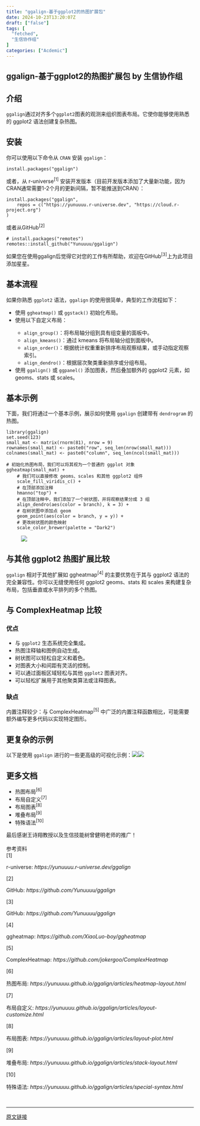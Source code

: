 ```yaml
---
title: "ggalign-基于ggplot2的热图扩展包"
date: 2024-10-23T13:20:07Z
draft: ["false"]
tags: [
  "fetched",
  "生信协作组"
]
categories: ["Acdemic"]
---
```

ggalign-基于ggplot2的热图扩展包 by 生信协作组
------
<div><section data-tool="mdnice编辑器" data-website="https://www.mdnice.com"><h2 data-tool="mdnice编辑器"><span></span><span><span>介绍</span></span><span></span></h2><p data-tool="mdnice编辑器"><code>ggalign</code>通过对齐多个<code>ggplot2</code>图表的观测来组织图表布局。它使你能够使用熟悉的 ggplot2 语法创建复杂热图。</p><h2 data-tool="mdnice编辑器"><span></span><span>安装</span><span></span></h2><p data-tool="mdnice编辑器">你可以使用以下命令从 <code>CRAN</code> 安装 <code>ggalign</code>：</p><pre data-tool="mdnice编辑器"><span></span><code>install.packages("ggalign")<br></code></pre><p data-tool="mdnice编辑器">或者，从 <span>r-universe</span><sup>[1]</sup> 安装开发版本（目前开发版本添加了大量新功能，因为CRAN通常需要1-2个月的更新间隔，暂不能推送到CRAN）：</p><pre data-tool="mdnice编辑器"><span></span><code>install.packages("ggalign",<br>    repos = c("https://yunuuuu.r-universe.dev", "https://cloud.r-project.org")<br>)<br></code></pre><p data-tool="mdnice编辑器">或者从<span>GitHub</span><sup>[2]</sup></p><pre data-tool="mdnice编辑器"><span></span><code># install.packages("remotes")<br>remotes::install_github("Yunuuuu/ggalign")<br></code></pre><p data-tool="mdnice编辑器">如果您在使用ggalign后觉得它对您的工作有所帮助，欢迎在<span>GitHub</span><sup>[3]</sup>上为此项目添加星星。</p><h2 data-tool="mdnice编辑器"><span></span><span>基本流程</span><span></span></h2><p data-tool="mdnice编辑器">如果你熟悉 <code>ggplot2</code> 语法，<code>ggalign</code> 的使用很简单，典型的工作流程如下：</p><ul data-tool="mdnice编辑器"><li><section>使用 <code>ggheatmap()</code> 或 <code>ggstack()</code> 初始化布局。</section></li><li><section>使用以下自定义布局：</section></li><ul><li><section><code>align_group()</code>：将布局轴分组到具有组变量的面板中。</section></li><li><section><code>align_kmeans()</code>：通过 kmeans 将布局轴分组到面板中。</section></li><li><section><code>align_order()</code>：根据统计权重重新排序布局观察结果，或手动指定观察索引。</section></li><li><section><code>align_dendro()</code>：根据层次聚类重新排序或分组布局。</section></li></ul><li><section>使用 <code>ggalign()</code> 或 <code>ggpanel()</code> 添加图表，然后叠加额外的 ggplot2 元素，如 geoms、stats 或 scales。</section></li></ul><h2 data-tool="mdnice编辑器"><span></span><span>基本示例</span><span></span></h2><p data-tool="mdnice编辑器">下面，我们将通过一个基本示例，展示如何使用 <code>ggalign</code> 创建带有 <code>dendrogram</code> 的热图。</p><pre data-tool="mdnice编辑器"><span></span><code>library(ggalign)<br>set.seed(123)<br>small_mat &lt;- matrix(rnorm(81), nrow = 9)<br>rownames(small_mat) &lt;- paste0("row", seq_len(nrow(small_mat)))<br>colnames(small_mat) &lt;- paste0("column", seq_len(ncol(small_mat)))<br><br># 初始化热图布局，我们可以将其视为一个普通的 ggplot 对象<br>ggheatmap(small_mat) + <br>    # 我们可以直接修改 geoms、scales 和其他 ggplot2 组件<br>    scale_fill_viridis_c() +<br>    # 在顶部添加注释<br>    hmanno("top") +<br>    # 在顶部注释中，我们添加了一个树状图，并将观察结果分成 3 组<br>    align_dendro(aes(color = branch), k = 3) +<br>    # 在树状图中添加点 geom<br>    geom_point(aes(color = branch, y = y)) +<br>    # 更改树状图的颜色映射<br>    scale_color_brewer(palette = "Dark2")<br></code></pre><figure data-tool="mdnice编辑器"><img data-imgfileid="100011741" data-ratio="0.6175925925925926" data-src="https://mmbiz.qpic.cn/sz_mmbiz_png/mPqFmhtlSJw0qZHuW57sK0cOKTobju701DQpf3QCHgtib2cNTh3mPmib5zIwQIf8HpL1ic4hOpxA7ClXRyXxiaYECQ/640?wx_fmt=png&amp;from=appmsg" data-type="png" data-w="1080" src="https://mmbiz.qpic.cn/sz_mmbiz_png/mPqFmhtlSJw0qZHuW57sK0cOKTobju701DQpf3QCHgtib2cNTh3mPmib5zIwQIf8HpL1ic4hOpxA7ClXRyXxiaYECQ/640?wx_fmt=png&amp;from=appmsg"></figure><h2 data-tool="mdnice编辑器"><span></span><span>与其他 ggplot2 热图扩展比较</span><span></span></h2><p data-tool="mdnice编辑器"><code>ggalign</code> 相对于其他扩展如 <span>ggheatmap</span><sup>[4]</sup> 的主要优势在于其与 ggplot2 语法的完全兼容性。你可以无缝使用任何 ggplot2 geoms、stats 和 scales 来构建复杂布局，包括垂直或水平排列的多个热图。</p><h2 data-tool="mdnice编辑器"><span></span><span>与 ComplexHeatmap 比较</span><span></span></h2><h3 data-tool="mdnice编辑器"><span></span><span>优点</span><span></span></h3><ul data-tool="mdnice编辑器"><li><section>与 <code>ggplot2</code> 生态系统完全集成。</section></li><li><section>热图注释轴和图例自动生成。</section></li><li><section>树状图可以轻松自定义和着色。</section></li><li><section>对图表大小和间距有灵活的控制。</section></li><li><section>可以通过面板区域轻松与其他 <code>ggplot2</code> 图表对齐。</section></li><li><section>可以轻松扩展用于其他聚类算法或注释图表。</section></li></ul><h3 data-tool="mdnice编辑器"><span></span><span>缺点</span><span></span></h3><p data-tool="mdnice编辑器">内置注释较少：与 <span>ComplexHeatmap</span><sup>[5]</sup> 中广泛的内置注释函数相比，可能需要额外编写更多代码以实现特定图形。</p><h2 data-tool="mdnice编辑器"><span></span><span>更复杂的示例</span><span></span></h2><p data-tool="mdnice编辑器">以下是使用 <code>ggalign</code> 进行的一些更高级的可视化示例：<img data-imgfileid="100011743" data-ratio="1" data-src="https://mmbiz.qpic.cn/sz_mmbiz_png/mPqFmhtlSJw0qZHuW57sK0cOKTobju70AsqjVyLFVS54a5J8G8DBuuzPdibNqCm2tqgibTiarU9WK09yvwbR7b25w/640?wx_fmt=png&amp;from=appmsg" data-type="png" data-w="1080" src="https://mmbiz.qpic.cn/sz_mmbiz_png/mPqFmhtlSJw0qZHuW57sK0cOKTobju70AsqjVyLFVS54a5J8G8DBuuzPdibNqCm2tqgibTiarU9WK09yvwbR7b25w/640?wx_fmt=png&amp;from=appmsg"><img data-imgfileid="100011742" data-ratio="0.8333333333333334" data-src="https://mmbiz.qpic.cn/sz_mmbiz_png/mPqFmhtlSJw0qZHuW57sK0cOKTobju70xfEtK9Xhjx1oTKKHrlFrZMJcyxNBtrkmiawJYrNM2ic0Lw653y3Wblzg/640?wx_fmt=png&amp;from=appmsg" data-type="png" data-w="1080" src="https://mmbiz.qpic.cn/sz_mmbiz_png/mPqFmhtlSJw0qZHuW57sK0cOKTobju70xfEtK9Xhjx1oTKKHrlFrZMJcyxNBtrkmiawJYrNM2ic0Lw653y3Wblzg/640?wx_fmt=png&amp;from=appmsg"></p><h2 data-tool="mdnice编辑器"><span></span><span>更多文档</span><span></span></h2><ul data-tool="mdnice编辑器"><li><section><span>热图布局</span><sup>[6]</sup></section></li><li><section><span>布局自定义</span><sup>[7]</sup></section></li><li><section><span>布局图表</span><sup>[8]</sup></section></li><li><section><span>堆叠布局</span><sup>[9]</sup></section></li><li><section><span>特殊语法</span><sup>[10]</sup></section></li></ul><section data-tool="mdnice编辑器"><span>最后感谢王诗翔教授以及生信技能树曾健明老师的推广！<br></span><span><br></span><span>参考资料</span></section><section data-tool="mdnice编辑器"><span><span>[1]</span><p>r-universe: <em>https://yunuuuu.r-universe.dev/ggalign</em></p></span><span><span>[2]</span><p>GitHub: <em>https://github.com/Yunuuuu/ggalign</em></p></span><span><span>[3]</span><p>GitHub: <em>https://github.com/Yunuuuu/ggalign</em></p></span><span><span>[4]</span><p>ggheatmap: <em>https://github.com/XiaoLuo-boy/ggheatmap</em></p></span><span><span>[5]</span><p>ComplexHeatmap: <em>https://github.com/jokergoo/ComplexHeatmap</em></p></span><span><span>[6]</span><p>热图布局: <em>https://yunuuuu.github.io/ggalign/articles/heatmap-layout.html</em></p></span><span><span>[7]</span><p>布局自定义: <em>https://yunuuuu.github.io/ggalign/articles/layout-customize.html</em></p></span><span><span>[8]</span><p>布局图表: <em>https://yunuuuu.github.io/ggalign/articles/layout-plot.html</em></p></span><span><span>[9]</span><p>堆叠布局: <em>https://yunuuuu.github.io/ggalign/articles/stack-layout.html</em></p></span><span><span>[10]</span><p>特殊语法: <em>https://yunuuuu.github.io/ggalign/articles/special-syntax.html</em></p></span></section></section><p><br></p><p><mp-style-type data-value="3"></mp-style-type></p></div>  
<hr>
<a href="https://mp.weixin.qq.com/s/6-0M1s3ipgKv5wlIS95ojg",target="_blank" rel="noopener noreferrer">原文链接</a>
